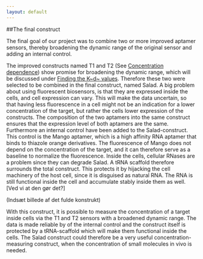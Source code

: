 ```yaml
---
layout: default
---
```


##The final construct

The final goal of our project was to combine two or more improved aptamer sensors, thereby broadening the dynamic range of the original sensor and adding an internal control. 

The improved constructs named T1 and T2 (See [Concentration dependence](concdependence.html)) show promise for broadening the dynamic range, which will be discussed under [Finding the K~d~ values](kddata.html). Therefore these two were selected to be combined in the final construct, named Salad. A big problem about using fluorescent biosensors, is that they are expressed inside the cells, and cell expression can vary. This will make the data uncertain, so that having less fluorescence in a cell might not be an indication for a lower concentration of the target, but rather the cells lower expression of the constructs. The composition of the two aptamers into the same construct ensures that the expression level of both aptamers are the same. Furthermore an internal control have been added to the Salad-construct. This control is the Mango aptamer, which is a high affinity RNA aptamer that binds to thiazole orange derivatives. The fluorescence of Mango does not depend on the concentration of the target, and it can therefore serve as a baseline to normalize the fluorescence. Inside the cells, cellular RNases are a problem since they can degrade Salad. A tRNA scaffold therefore surrounds the total construct. This protects it by hijacking the cell machinery of the host cell, since it is disguised as natural RNA. The RNA is still functional inside the cell and accumulate stably inside them as well. [Ved vi at den gør det?]

(Indsæt billede af det fulde konstrukt)
With this construct, it is possible to measure the concentration of a target inside cells via the T1 and T2 sensors with a broadened dynamic range. The data is made reliable by of the internal control and the construct itself is protected by a tRNA-scaffold which will make them functional inside the cells. The Salad construct could therefore be a very useful concentration-measuring construct, when the concentration of small molecules in vivo is needed. 